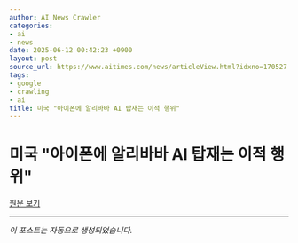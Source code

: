 ```yaml
---
author: AI News Crawler
categories:
- ai
- news
date: 2025-06-12 00:42:23 +0900
layout: post
source_url: https://www.aitimes.com/news/articleView.html?idxno=170527
tags:
- google
- crawling
- ai
title: 미국 "아이폰에 알리바바 AI 탑재는 이적 행위"
---
```


# 미국 "아이폰에 알리바바 AI 탑재는 이적 행위"

[원문 보기](https://www.aitimes.com/news/articleView.html?idxno=170527)

---
*이 포스트는 자동으로 생성되었습니다.*
